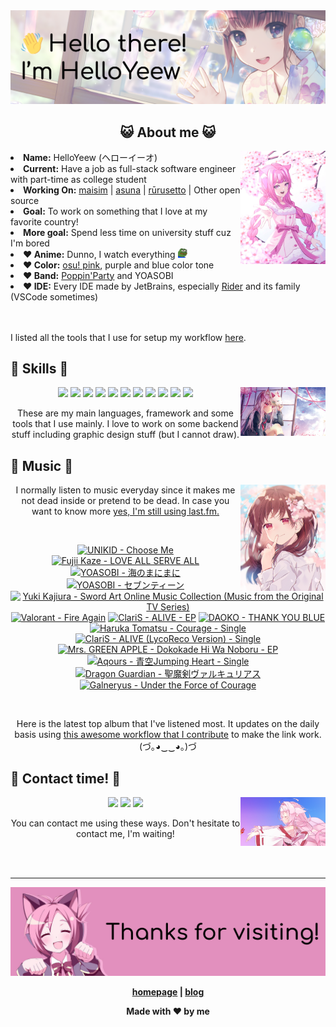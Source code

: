 <img src="welcome-banner.png" alt="Welcome!">

<h2 align="center">😺 About me 😺</h2> 
<img src="helloyeewchan.jpg" width="27%" align="right">
<li><b>Name:</b> HelloYeew (ヘローイーオ)</li>
<li><b>Current:</b> Have a job as full-stack software engineer with part-time as college student</li>
<li><b>Working On:</b> <a href="https://github.com/HelloYeew/maisim">maisim</a> | <a href="https://github.com/HelloYeew/asuna">asuna</a> | <a href="https://github.com/Rurusetto/rurusetto">rūrusetto</a> | Other open source</li>
<li><b>Goal:</b> To work on something that I love at my favorite country!</li>
<li><b>More goal:</b> Spend less time on university stuff cuz I'm bored</li>
<li><b>❤️ Anime:</b> Dunno, I watch everything <img src="twitch-emoji/YEP.png" width="3%" vertical-align="middle"></li>
<li><b>❤️ Color:</b> <a href="https://www.color-hex.com/color-palette/104633">osu! pink</a>, purple and blue color tone</li>
<li><b>❤️ Band:</b> <a href="https://bandori.fandom.com/wiki/Poppin%27Party">Poppin'Party</a> and YOASOBI</li>
<li><b>❤️ IDE:</b> Every IDE made by JetBrains, especially <a href="https://www.jetbrains.com/rider/">Rider</a> and its family</li> (VSCode sometimes)
<br>
<br>
<br>

<p>I listed all the tools that I use for setup my workflow <a href="https://github.com/HelloYeew/workflow-setup">here</a>.</p>

## 📇 Skills 📇

<img src="knowledge-pic.png" width="27%" align="right">
<p align="center"><img src="https://img.shields.io/badge/-python-3776AB.svg?&style=for-the-badge&logo=python&logoColor=white"/> <img src="https://img.shields.io/badge/-django-092E20.svg?&style=for-the-badge&logo=django&logoColor=white"/> <img src="https://img.shields.io/badge/-csharp-239120.svg?&style=for-the-badge&logo=csharp&logoColor=white"/> <img src="https://img.shields.io/badge/-javascript-F7DF1E.svg?&style=for-the-badge&logo=javascript&logoColor=black"/> <img src="https://img.shields.io/badge/java-007396.svg?&style=for-the-badge&logo=java&logoColor=white"/> <img src="https://img.shields.io/badge/-html5-E34F26.svg?&style=for-the-badge&logo=html5&logoColor=white"/> <img src="https://img.shields.io/badge/-css3-1572B6.svg?&style=for-the-badge&logo=css3&logoColor=white"/> <img src="https://img.shields.io/badge/-nginx-009639.svg?&style=for-the-badge&logo=nginx&logoColor=white"/> <img src="https://img.shields.io/badge/-digitalocean-0080FF.svg?&style=for-the-badge&logo=digitalocean&logoColor=white"/> <img src="https://img.shields.io/badge/-svelte-FF3E00.svg?&style=for-the-badge&logo=svelte&logoColor=white"/> <img src="https://img.shields.io/badge/-tailwind CSS-06B6D4.svg?&style=for-the-badge&logo=Tailwind CSS&logoColor=white"/>

<p align="center">These are my main languages, framework and some tools that I use mainly. I love to work on some backend stuff including graphic design stuff (but I cannot draw).</p>

## 🎵 Music 🎵

<img src="music-pic.png" width="27%" align="right">

<p align="center">I normally listen to music everyday since it makes me not dead inside or pretend to be dead. In case you want to know more <a href="https://www.last.fm/user/HelloYeew">yes, I'm still using last.fm.</p>
  
<br>

<!-- lastfm -->
<p align="center"><a href="https://www.last.fm/music/UNIKID/Choose+Me"><img src="https://lastfm.freetls.fastly.net/i/u/64s/02ccaccc9a55b78f07f0512f31beb800.jpg" title="UNIKID - Choose Me"></a> <a href="https://www.last.fm/music/Fujii+Kaze/LOVE+ALL+SERVE+ALL"><img src="https://lastfm.freetls.fastly.net/i/u/64s/655bd5687606d09c451cca7780e2ac9b.jpg" title="Fujii Kaze - LOVE ALL SERVE ALL"></a> <a href="https://www.last.fm/music/YOASOBI/%E6%B5%B7%E3%81%AE%E3%81%BE%E3%81%AB%E3%81%BE%E3%81%AB"><img src="https://lastfm.freetls.fastly.net/i/u/64s/82ebdd9f1073b2235b39faebb491afc5.png" title="YOASOBI - 海のまにまに"></a> <a href="https://www.last.fm/music/YOASOBI/%E3%82%BB%E3%83%96%E3%83%B3%E3%83%86%E3%82%A3%E3%83%BC%E3%83%B3"><img src="https://lastfm.freetls.fastly.net/i/u/64s/3674cf7bbc9caf8f9c67a4a5cbe2f7ff.jpg" title="YOASOBI - セブンティーン"></a> <a href="https://www.last.fm/music/Yuki+Kajiura/Sword+Art+Online+Music+Collection+(Music+from+the+Original+TV+Series)"><img src="https://lastfm.freetls.fastly.net/i/u/64s/7f0460ce1f34ce6576b7e482ed2ce00b.jpg" title="Yuki Kajiura - Sword Art Online Music Collection (Music from the Original TV Series)"></a> <a href="https://www.last.fm/music/Valorant/Fire+Again"><img src="https://lastfm.freetls.fastly.net/i/u/64s/01bc3ae74e337b3ea60e15bd638c5118.jpg" title="Valorant - Fire Again"></a> <a href="https://www.last.fm/music/ClariS/ALIVE+-+EP"><img src="https://lastfm.freetls.fastly.net/i/u/64s/9142a501ca67b4fdcb0aa400c6eeac39.jpg" title="ClariS - ALIVE - EP"></a> <a href="https://www.last.fm/music/DAOKO/THANK+YOU+BLUE"><img src="https://lastfm.freetls.fastly.net/i/u/64s/84b0fa0ac8911414452e395945ce45a8.jpg" title="DAOKO - THANK YOU BLUE"></a> <a href="https://www.last.fm/music/Haruka+Tomatsu/Courage+-+Single"><img src="https://lastfm.freetls.fastly.net/i/u/64s/ae24dd4cf7abecd452dc3ddc99f41d8c.jpg" title="Haruka Tomatsu - Courage - Single"></a> <a href="https://www.last.fm/music/ClariS/ALIVE+(LycoReco+Version)+-+Single"><img src="https://lastfm.freetls.fastly.net/i/u/64s/7827847de408551079c1c1d881e02487.png" title="ClariS - ALIVE (LycoReco Version) - Single"></a> <a href="https://www.last.fm/music/Mrs.+GREEN+APPLE/Dokokade+Hi+Wa+Noboru+-+EP"><img src="https://lastfm.freetls.fastly.net/i/u/64s/f4aae242fe993d24948245e6f7f3baa2.jpg" title="Mrs. GREEN APPLE - Dokokade Hi Wa Noboru - EP"></a> <a href="https://www.last.fm/music/Aqours/%E9%9D%92%E7%A9%BAJumping+Heart+-+Single"><img src="https://lastfm.freetls.fastly.net/i/u/64s/c8a07e21df11f1c4dfd56f1dea8a790f.jpg" title="Aqours - 青空Jumping Heart - Single"></a> <a href="https://www.last.fm/music/Dragon+Guardian/%E8%81%96%E9%AD%94%E5%89%A3%E3%83%B4%E3%82%A1%E3%83%AB%E3%82%AD%E3%83%A5%E3%83%AA%E3%82%A2%E3%82%B9"><img src="https://lastfm.freetls.fastly.net/i/u/64s/558078d389d1458d8c2af97fa744dc85.png" title="Dragon Guardian - 聖魔剣ヴァルキュリアス"></a> <a href="https://www.last.fm/music/Galneryus/Under+the+Force+of+Courage"><img src="https://lastfm.freetls.fastly.net/i/u/64s/07977695d3114433b96074320609b8d8.jpg" title="Galneryus - Under the Force of Courage"></a> </p>

<br>

<p align="center">Here is the latest top album that I've listened most. It updates on the daily basis using <a href="https://github.com/melipass/lastfm-to-markdown/">this awesome workflow that I contribute</a> to make the link work. (づ｡◕‿‿◕｡)づ</p>

## 📝 Contact time! 📝

<img src="contact-pic.png" width="27%" align="right">

<p align="center"><a href="https://twitter.com/nonggummud" target="_blank"><img src="https://img.shields.io/badge/-nonggummud-1DA1F2.svg?&style=for-the-badge&logo=Twitter&logoColor=white"/></a> <a href="https://www.linkedin.com/in/helloyeew" target="_blank"><img src="https://img.shields.io/badge/-helloyeew-0A66C2.svg?&style=for-the-badge&logo=linkedin&logoColor=white"/></a> <a href="https://peerlist.io/helloyeew"><img src="https://img.shields.io/badge/-peerlist-00AA45.svg?&style=for-the-badge"/></a></p>

<p align="center">You can contact me using these ways. Don't hesitate to contact me, I'm waiting!</p>
<br>
<br>

---

<img src="bye-banner.png" alt="Thanks for visiting!">

<p align="center"><b><a href="https://www.helloyeew.dev">homepage</a> | <b><a href="https://story.helloyeew.dev/">blog</a></p>

<p align="center">Made with ❤️ by me</p>

